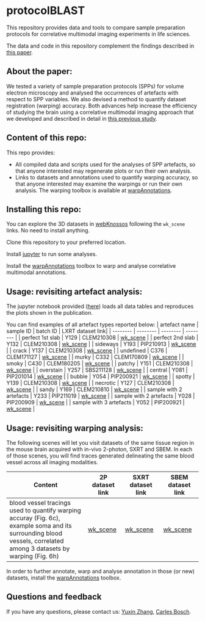# protocolBLAST
This repository provides data and tools to compare sample preparation protocols for correlative multimodal imaging experiments in life sciences.

The data and code in this repository complement the findings described in [this paper](https://doi.org/10.1101/2022.02.18.481045). 

## About the paper:
We tested a variety of sample preparation protocols (SPPs) for volume electron microscopy and analysed the occurrences of artefacts with respect to SPP variables. We also devised a method to quantify dataset registration (warping) accuracy. Both advances help increase the efficiency of studying the brain using a correlative multimodal imaging approach that we developed and described in detail in [this previous study](https://www.biorxiv.org/content/10.1101/2021.01.13.426503v1).

## Content of this repo:
This repo provides:
- All compiled data and scripts used for the analyses of SPP artefacts, so that anyone interested may regenerate plots or run their own analysis.
- Links to datasets and annotations used to quantify warping accuracy, so that anyone interested may examine the warpings or run their own analysis. The warping toolbox is available at [warpAnnotations](https://github.com/FrancisCrickInstitute/warpAnnotations).

## Installing this repo:
You can explore the 3D datasets in [webKnossos](https://webknossos.org/) following the `wk_scene` links. No need to install anything. 

Clone this repository to your preferred location. 

Install [jupyter](https://jupyter.org/install) to run some analyses.

Install the [warpAnnotations](https://github.com/FrancisCrickInstitute/warpAnnotations) toolbox to warp and analyse correlative multimodal annotations.

## Usage: revisiting artefact analysis:
The jupyter notebook provided ([here](https://github.com/FrancisCrickInstitute/protocolBLAST/tree/main/1-analysis)) loads all data tables and reproduces the plots shown in the publication. 

You can find examples of all artefact types reported below:
| artefact name | sample ID | batch ID | LXRT dataset link| 
| -------- | -------- | -------- | -------- |
| perfect 1st slab | Y129 | CLEM210308 | [wk_scene](https://wklink.org/4525) |
| perfect 2nd slab | Y132 | CLEM210308 | [wk_scene](https://wklink.org/9035) |
| sideways | Y193 | PIP210913 | [wk_scene](https://wklink.org/6754) |
| crack | Y137 | CLEM210308 | [wk_scene](https://wklink.org/5768) |
| undefined | C376 | CLEM171127 | [wk_scene](https://wklink.org/3522) |
| murky | C332 | CLEM170809 | [wk_scene](https://wklink.org/8644) |
| smoky | C430 | CLEM180205 | [wk_scene](https://wklink.org/5062) |
| patchy | Y151 | CLEM210308 | [wk_scene](https://wklink.org/1534) |
| overstain | Y257 | SBS211128 | [wk_scene](https://wklink.org/2971) |
| central | Y081 | PIP201014 | [wk_scene](https://wklink.org/1925) |
| bubble | Y054 | PIP200921 | [wk_scene](https://wklink.org/3835) |
| spotty | Y139 | CLEM210308 | [wk_scene](https://wklink.org/8480) |
| necrotic | Y127 | CLEM210308 | [wk_scene](https://wklink.org/9399) |
| sandy | Y169 | CLEM210810 | [wk_scene](https://wklink.org/9182) |
| sample with 2 artefacts | Y233 | PIP211019 | [wk_scene](https://wklink.org/5027) |
| sample with 2 artefacts | Y028 | PIP200909 | [wk_scene](https://wklink.org/2266) |
| sample with 3 artefacts | Y052 | PIP200921 | [wk_scene](https://wklink.org/6084) |

## Usage: revisiting warping analysis:
The following scenes will let you visit datasets of the same tissue region in the mouse brain acquired with in-vivo 2-photon, SXRT and SBEM. In each of those scenes, you will find traces generated delineating the same blood vessel across all imaging modalities. 

| Content | 2P dataset link | SXRT dataset link | SBEM dataset link |
| --------| --------------- | ----------------- | ----------------- |
| blood vessel tracings used to quantify warping accuray (Fig. 6c),<br />example soma and its surrounding blood vessels, correlated among 3 datasets by warping (Fig. 6h) | [wk_scene](https://wklink.org/4525) | [wk_scene](https://wklink.org/6137) | [wk_scene](https://wklink.org/6224) |

In order to further annotate, warp and analyse annotation in those (or new) datasets, install the [warpAnnotations](https://github.com/FrancisCrickInstitute/warpAnnotations) toolbox.

## Questions and feedback
If you have any questions, please contact us: [Yuxin Zhang](mailto:yuxin.zhang@crick.ac.uk), [Carles Bosch](mailto:carles.bosch@crick.ac.uk).






